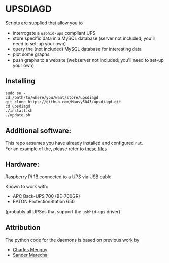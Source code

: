 # UPSDIAGD

Scripts are supplied that allow you to 
* interrogate a `usbhid-ups` compliant UPS
* store specific data in a MySQL database (server not included; you'll need to set-up your own)
* query the (not included) MySQL database for interesting data
* plot some graphs
* push graphs to a website (webserver not included; you'll need to set-up your own)

## Installing

```
sudo su -
cd /path/to/where/you/want/store/upsdiagd
git clone https://github.com/Mausy5043/upsdiagd.git
cd upsdiagd
./install.sh
./update.sh
```

## Additional software:
This repo assumes you have already installed and configured `nut`.  
For an example of the, please refer to [these files](https://github.com/Mausy5043/raspboot/tree/master/rbups)

## Hardware:
Raspberry Pi 1B connected to a UPS via USB cable.

Known to work with:
- APC Back-UPS 700 (BE-700GR)
- EATON ProtectionStation 650

(probably all UPSes that support the `usbhid-ups` driver)

## Attribution
The python code for the daemons is based on previous work by
- [Charles Menguy](http://stackoverflow.com/questions/10217067/implementing-a-full-python-unix-style-daemon-process)
- [Sander Marechal](http://www.jejik.com/articles/2007/02/a_simple_unix_linux_daemon_in_python/)
